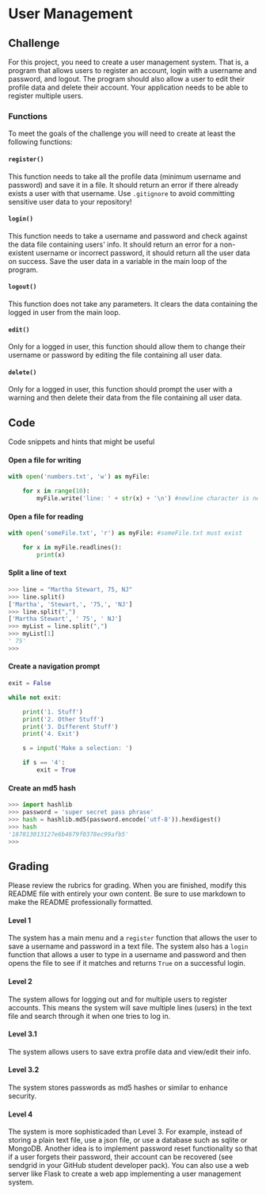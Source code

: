 # User Management

## Challenge
For this project, you need to create a user management system.
That is, a program that allows users to register an account,
login with a username and password, and logout. The program should
also allow a user to edit their profile data and delete their
account. Your application needs to be able to register multiple users.

### Functions
To meet the goals of the challenge you will need to create at least
the following functions:

#### `register()`
This function needs to take all the profile data (minimum username
and password) and save it in a file. It should return an error if there
already exists a user with that username. Use `.gitignore` to avoid
committing sensitive user data to your repository!

#### `login()`
This function needs to take a username and password and check against
the data file containing users' info. It should return an error for
a non-existent username or incorrect password, it should return all the
user data on success. Save the user data in a variable in the main loop of
the program.

#### `logout()`
This function does not take any parameters. It clears the data containing
the logged in user from the main loop.

#### `edit()`
Only for a logged in user, this function should allow them to change their
username or password by editing the file containing all user data.

#### `delete()`
Only for a logged in user, this function should prompt the user with a
warning and then delete their data from the file containing all user data.

## Code
Code snippets and hints that might be useful

#### Open a file for writing
```python
with open('numbers.txt', 'w') as myFile:

    for x in range(10):
        myFile.write('line: ' + str(x) + '\n') #newline character is necessary.
```

#### Open a file for reading
```python
with open('someFile.txt', 'r') as myFile: #someFile.txt must exist

    for x in myFile.readlines():
        print(x)
```

#### Split a line of text
```python
>>> line = "Martha Stewart, 75, NJ"
>>> line.split()
['Martha', 'Stewart,', '75,', 'NJ']
>>> line.split(",")
['Martha Stewart', ' 75', ' NJ']
>>> myList = line.split(",")
>>> myList[1]
' 75'
>>>
```

#### Create a navigation prompt
```python
exit = False

while not exit:

    print('1. Stuff')
    print('2. Other Stuff')
    print('3. Different Stuff')
    print('4. Exit')

    s = input('Make a selection: ')

    if s == '4':
        exit = True
```

#### Create an md5 hash
```python
>>> import hashlib
>>> password = 'super secret pass phrase'
>>> hash = hashlib.md5(password.encode('utf-8')).hexdigest()
>>> hash
'187813013127e6b4679f0378ec99afb5'
>>>
```

## Grading
Please review the rubrics for grading. When you are finished,
modify this README file with entirely your own content. Be sure
to use markdown to make the README professionally formatted.


#### Level 1
The system has a main menu and a `register` function that allows the user to
save a username and password in a text file. The system also has a `login`
function that allows a user to type in a username and password and then opens
the file to see if it matches and returns `True` on a successful login.

#### Level 2
The system allows for logging out and for multiple users to register accounts.
This means the system will save multiple lines (users) in the text file and
search through it when one tries to log in.

#### Level 3.1
The system allows users to save extra profile data and view/edit their info.

#### Level 3.2
The system stores passwords as md5 hashes or similar to enhance security.

#### Level 4
The system is more sophisticaded than Level 3. For example, instead of storing a
plain text file, use a json file, or use a database such as sqlite or MongoDB.
Another idea is to implement password reset functionality so that if a user
forgets their password, their account can be recovered (see sendgrid in your
GitHub student developer pack). You can also use a web server like Flask to
create a web app implementing a user management system.
